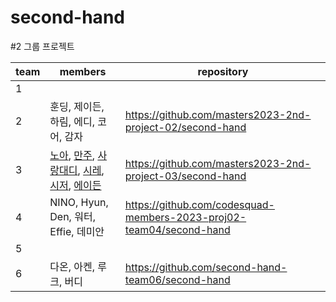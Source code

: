 # second-hand
#2 그룹 프로젝트

|team|members|repository|
|---|---|---|
|1|||
|2|훈딩, 제이든, 하림, 에디, 코어, 감자|https://github.com/masters2023-2nd-project-02/second-hand|
|3|[노아](https://github.com/noah0316), [만주](https://github.com/JeonHyoChang), [사랑대디](https://github.com/sarangdaddy), [시레](https://github.com/dltpwns0), [시저](https://github.com/zlx454545), [에이든](https://github.com/wnsqhs) | https://github.com/masters2023-2nd-project-03/second-hand 
|4|NINO, Hyun, Den, 워터, Effie, 데미안|https://github.com/codesquad-members-2023-proj02-team04/second-hand|
|5|||
|6|다온, 아켄, 루크, 버디|https://github.com/second-hand-team06/second-hand|
